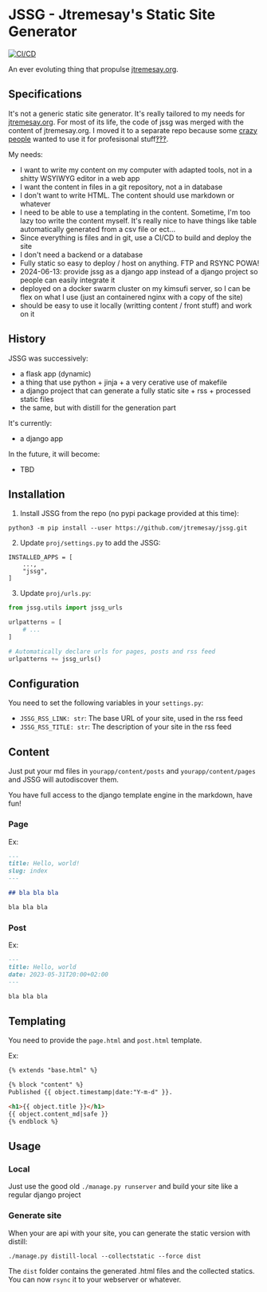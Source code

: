 # JSSG - Jtremesay's Static Site Generator

[![CI/CD](https://github.com/jtremesay/jssg/actions/workflows/main.yaml/badge.svg)](https://github.com/jtremesay/jssg/actions/workflows/main.yaml)

An ever evoluting thing that propulse [jtremesay.org](https://jtremesay.org).

## Specifications

It's not a generic static site generator. It's really tailored to my needs for [jtremesay.org](https://jtremesay.org). For most of its life, the code of jssg was merged with the content of jtremesay.org. I moved it to a separate repo because some [crazy people](https://github.com/jtremesay/jssg/issues/21#issue-2350427251) wanted to use it for profesisonal stuff[‽‽‽](https://en.wikipedia.org/wiki/Interrobang). 

My needs:
- I want to write my content on my computer with adapted tools, not in a shitty WSYIWYG editor in a web app
- I want the content in files in a git repository, not a in database
- I don't want to write HTML. The content should use markdown or whatever
- I need to be able to use a templating in the content. Sometime, I'm too lazy too write the content myself. It's really nice to have things like table automatically generated from a csv file or ect…
- Since everything is files and in git, use a CI/CD to build and deploy the site
- I don't need a backend or a database
- Fully static so easy to deploy / host on anything. FTP and RSYNC POWA!
- 2024-06-13: provide jssg as a django app instead of a django project so people can easily integrate it
- deployed on a docker swarm cluster on my kimsufi server, so I can be flex on what I use (just an containered nginx with a copy of the site)
- should be easy to use it locally (writting content / front stuff) and work on it

## History

JSSG was successively:

- a flask app (dynamic)
- a thing that use python + jinja + a very cerative use of makefile 
- a django project that can generate a fully static site + rss + processed static files
- the same, but with distill for the generation part

It's currently:

- a django app


In the future, it will become:

- TBD

## Installation

1. Install JSSG from the repo (no pypi package provided at this time):

```shell
python3 -m pip install --user https://github.com/jtremesay/jssg.git
```

2. Update `proj/settings.py` to add the JSSG:

```python3
INSTALLED_APPS = [
    ...,
    "jssg",
]
```

3. Update `proj/urls.py`:

```python
from jssg.utils import jssg_urls

urlpatterns = [
    # ...
]

# Automatically declare urls for pages, posts and rss feed
urlpatterns += jssg_urls()
```

## Configuration

You need to set the following variables in your `settings.py`:

- `JSSG_RSS_LINK: str`: The base URL of your site, used in the rss feed
- `JSSG_RSS_TITLE: str`: The description of your site in the rss feed


## Content

Just put your md files in `yourapp/content/posts` and `yourapp/content/pages` 
and JSSG will autodiscover them.

You have full access to the django template engine in the markdown, have fun!


### Page

Ex: 

```markdown
---
title: Hello, world!
slug: index
---

## bla bla bla

bla bla bla
```

### Post

Ex:

```markdown
---
title: Hello, world
date: 2023-05-31T20:00+02:00
---

bla bla bla
```

## Templating

You need to provide the `page.html` and `post.html` template. 

Ex:

```html
{% extends "base.html" %}

{% block "content" %}
Published {{ object.timestamp|date:"Y-m-d" }}.

<h1>{{ object.title }}</h1>
{{ object.content_md|safe }}
{% endblock %}
```

##  Usage

### Local

Just use the good old `./manage.py runserver` and build your site like a regular
django project

### Generate site

When your are api with your site, you can generate the static version with 
distill:

```shell
./manage.py distill-local --collectstatic --force dist
```

The `dist` folder contains the generated .html files and the collected statics.
You can now `rsync` it to your webserver or whatever.